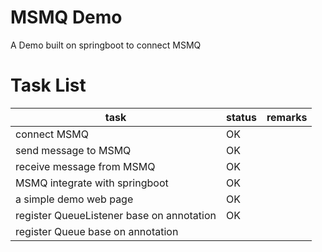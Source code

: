 # MSMQ Demo
A Demo built on springboot to connect MSMQ
# Task List
 task  | status  | remarks 
 ---- | ----- | -----  
 connect MSMQ  | OK |  
 send message to MSMQ  | OK |  
 receive message from MSMQ  | OK |  
 MSMQ integrate with springboot| OK |
 a simple demo web page | OK |
 register QueueListener base on annotation | OK | 
 register Queue base on annotation |  | 
